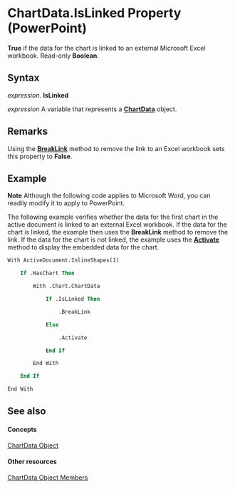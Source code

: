
# ChartData.IsLinked Property (PowerPoint)

 **True** if the data for the chart is linked to an external Microsoft Excel workbook. Read-only **Boolean**.


## Syntax

 _expression_. **IsLinked**

 _expression_ A variable that represents a **[ChartData](b7bedf0e-5f11-001d-a97c-e8d07939bc8b.md)** object.


## Remarks

Using the  **[BreakLink](6fa73e90-f99c-d932-b864-e8ff3e53e086.md)** method to remove the link to an Excel workbook sets this property to **False**.


## Example




 **Note**  Although the following code applies to Microsoft Word, you can readily modify it to apply to PowerPoint.

The following example verifies whether the data for the first chart in the active document is linked to an external Excel workbook. If the data for the chart is linked, the example then uses the  **BreakLink** method to remove the link. If the data for the chart is not linked, the example uses the **[Activate](789651b8-334c-340a-e281-822f7129b76e.md)** method to display the embedded data for the chart.




```vb
With ActiveDocument.InlineShapes(1)

    If .HasChart Then

        With .Chart.ChartData

            If .IsLinked Then

                .BreakLink

            Else

                .Activate

            End If

        End With

    End If

End With
```


## See also


#### Concepts


[ChartData Object](b7bedf0e-5f11-001d-a97c-e8d07939bc8b.md)
#### Other resources


[ChartData Object Members](a7ba4add-a478-cf48-93c9-86978026c5c5.md)
